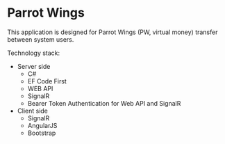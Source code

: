 # Parrot Wings
This application is designed for Parrot Wings (PW, virtual money) transfer between system users.

Technology stack:
- Server side
  - C#
  - EF Code First
  - WEB API
  - SignalR
  - Bearer Token Authentication for Web API and SignalR
- Client side
  - SignalR
  - AngularJS
  - Bootstrap
